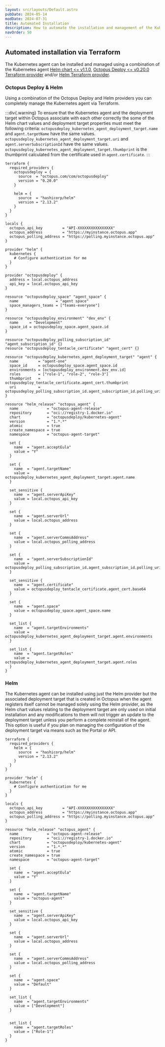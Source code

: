 ```yaml
---
layout: src/layouts/Default.astro
pubDate: 2024-05-14
modDate: 2024-07-31
title: Automated Installation
description: How to automate the installation and management of the Kubernetes agent
navOrder: 50
---
```


## Automated installation via Terraform
The Kubernetes agent can be installed and managed using a combination of the Kubernetes agent [Helm chart <= v1.1.0](https://hub.docker.com/r/octopusdeploy/kubernetes-agent), [Octopus Deploy <= v0.20.0 Terraform provider](https://registry.terraform.io/providers/OctopusDeployLabs/octopusdeploy/latest) and/or [Helm Terraform provider](https://registry.terraform.io/providers/hashicorp/helm).

### Octopus Deploy & Helm
Using a combination of the Octopus Deploy and Helm providers you can completely manage the Kubernetes agent via Terraform. 

:::div{.warning}
To ensure that the Kubernetes agent and the deployment target within Octopus associate with each other correctly the some of the Helm chart values and deployment target properties must meet the following criteria: 
`octopusdeploy_kubernetes_agent_deployment_target.name` and `agent.targetName` have the same values.
`octopusdeploy_kubernetes_agent_deployment_target.uri` and `agent.serverSubscriptionId` have the same values.
`octopusdeploy_kubernetes_agent_deployment_target.thumbprint` is the thumbprint calculated from the certificate used in `agent.certificate`.
:::

```hcl
terraform {
  required_providers {
    octopusdeploy = {
      source  = "octopus.com/com/octopusdeploy"
      version = "0.20.0"
    }

    helm = {
      source  = "hashicorp/helm"
      version = "2.13.2"
    }
  }
}

locals {
  octopus_api_key         = "API-XXXXXXXXXXXXXXXX"
  octopus_address         = "https://myinstance.octopus.app"
  octopus_polling_address = "https://polling.myinstance.octopus.app"
}

provider "helm" {
  kubernetes {
    # Configure authentication for me
  }
}

provider "octopusdeploy" {
  address = local.octopus_address
  api_key = local.octopus_api_key
}

resource "octopusdeploy_space" "agent_space" {
  name                 = "agent space"
  space_managers_teams = ["teams-everyone"]
}

resource "octopusdeploy_environment" "dev_env" {
  name     = "Development"
  space_id = octopusdeploy_space.agent_space.id
}

resource "octopusdeploy_polling_subscription_id" "agent_subscription_id" {}
resource "octopusdeploy_tentacle_certificate" "agent_cert" {}

resource "octopusdeploy_kubernetes_agent_deployment_target" "agent" {
  name         = "agent-one"
  space_id     = octopusdeploy_space.agent_space.id
  environments = [octopusdeploy_environment.dev_env.id]
  roles        = ["role-1", "role-2", "role-3"]
  thumbprint   = octopusdeploy_tentacle_certificate.agent_cert.thumbprint
  uri          = octopusdeploy_polling_subscription_id.agent_subscription_id.polling_uri
}

resource "helm_release" "octopus_agent" {
  name             = "octopus-agent-release"
  repository       = "oci://registry-1.docker.io"
  chart            = "octopusdeploy/kubernetes-agent"
  version          = "1.*.*"
  atomic           = true
  create_namespace = true
  namespace        = "octopus-agent-target"

  set {
    name  = "agent.acceptEula"
    value = "Y"
  }

  set {
    name  = "agent.targetName"
    value = octopusdeploy_kubernetes_agent_deployment_target.agent.name
  }

  set_sensitive {
    name  = "agent.serverApiKey"
    value = local.octopus_api_key
  }

  set {
    name  = "agent.serverUrl"
    value = local.octopus_address
  }

  set {
    name  = "agent.serverCommsAddress"
    value = local.octopus_polling_address
  }

  set {
    name  = "agent.serverSubscriptionId"
    value = octopusdeploy_polling_subscription_id.agent_subscription_id.polling_uri
  }

  set_sensitive {
    name  = "agent.certificate"
    value = octopusdeploy_tentacle_certificate.agent_cert.base64
  }

  set {
    name  = "agent.space"
    value = octopusdeploy_space.agent_space.name
  }

  set_list {
    name  = "agent.targetEnvironments"
    value = octopusdeploy_kubernetes_agent_deployment_target.agent.environments
  }

  set_list {
    name  = "agent.targetRoles"
    value = octopusdeploy_kubernetes_agent_deployment_target.agent.roles
  }
}
```

### Helm
The Kubernetes agent can be installed using just the Helm provider but the associated deployment target that is created in Octopus when the agent registers itself cannot be managed solely using the Helm provider, as the Helm chart values relating to the deployment target are only used on initial installation and any modifications to them will not trigger an update to the deployment target unless you perform a complete reinstall of the agent. This option is useful if you plan on managing the configuration of the deployment target via means such as the Portal or API.

```hcl
terraform {
  required_providers {
    helm = {
      source  = "hashicorp/helm"
      version = "2.13.2"
    }
  }
}

provider "helm" {
  kubernetes {
    # Configure authentication for me
  }
}

locals {
  octopus_api_key         = "API-XXXXXXXXXXXXXXXX"
  octopus_address         = "https://myinstance.octopus.app"
  octopus_polling_address = "https://polling.myinstance.octopus.app"
}

resource "helm_release" "octopus_agent" {
  name             = "octopus-agent-release"
  repository       = "oci://registry-1.docker.io"
  chart            = "octopusdeploy/kubernetes-agent"
  version          = "1.*.*"
  atomic           = true
  create_namespace = true
  namespace        = "octopus-agent-target"

  set {
    name  = "agent.acceptEula"
    value = "Y"
  }

  set {
    name  = "agent.targetName"
    value = "octopus-agent"
  }

  set_sensitive {
    name  = "agent.serverApiKey"
    value = local.octopus_api_key
  }

  set {
    name  = "agent.serverUrl"
    value = local.octopus_address
  }

  set {
    name  = "agent.serverCommsAddress"
    value = local.octopus_polling_address
  }

  set {
    name  = "agent.space"
    value = "Default"
  }

  set_list {
    name  = "agent.targetEnvironments"
    value = ["Development"]
  }


  set_list {
    name  = "agent.targetRoles"
    value = ["Role-1"]
  }
}
```